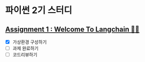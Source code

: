# 파이썬 2기 스터디

## [Assignment 1 : Welcome To Langchain 🦜🔗](https://github.com/lips85/GPT_hary/blob/main/Assignment1.ipynb)

- [x] 가상환경 구성하기
- [ ] 과제 완료하기
- [ ] 코드리뷰하기
